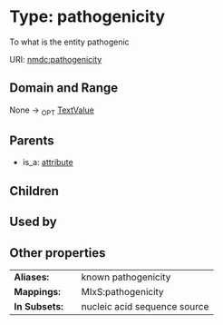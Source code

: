 
# Type: pathogenicity


To what is the entity pathogenic

URI: [nmdc:pathogenicity](https://microbiomedata/meta/pathogenicity)


## Domain and Range

None ->  <sub>OPT</sub> [TextValue](TextValue.md)

## Parents

 *  is_a: [attribute](attribute.md)

## Children


## Used by


## Other properties

|  |  |  |
| --- | --- | --- |
| **Aliases:** | | known pathogenicity |
| **Mappings:** | | MIxS:pathogenicity |
| **In Subsets:** | | nucleic acid sequence source |

